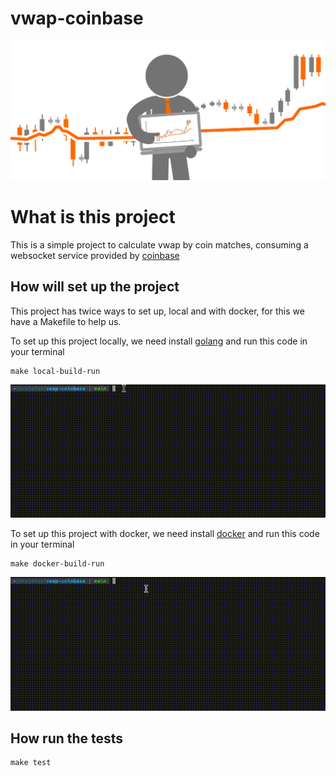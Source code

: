 # vwap-coinbase

![vwap image](./.github/images/vwap.jpeg)

# What is this project

This is a simple project to calculate vwap by coin matches, consuming a websocket service provided by [coinbase](https://coinbase.com)

## How will set up the project

This project has twice ways to set up, local and with docker, for this we have a Makefile to help us.

To set up this project locally, we need install [golang](https://go.dev/) and run this code in your terminal
```shell
make local-build-run
```
![local_gif](./.github/images/local.gif)

To set up this project with docker, we need install [docker](https://www.docker.com/) and run this code in your terminal
```shell
make docker-build-run
```
![local_gif](./.github/images/docker.gif)

## How run the tests
````shell
make test
````
